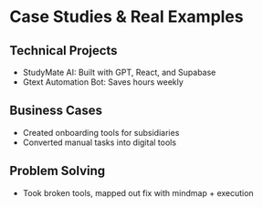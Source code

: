 # Case Studies & Real Examples

## Technical Projects
- StudyMate AI: Built with GPT, React, and Supabase
- Gtext Automation Bot: Saves hours weekly

## Business Cases
- Created onboarding tools for subsidiaries
- Converted manual tasks into digital tools

## Problem Solving
- Took broken tools, mapped out fix with mindmap + execution